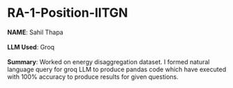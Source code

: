 # RA-1-Position-IITGN

**NAME**: Sahil Thapa <br><br>
**LLM Used**: Groq <br> <br>
**Summary**: Worked on energy disaggregation dataset. I formed natural language query for groq LLM to produce pandas
code which have executed with 100% accuracy to produce results for given questions.
